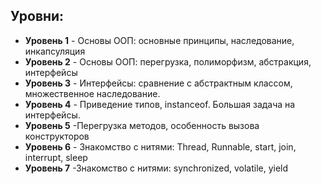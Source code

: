 ## Уровни:
* **Уровень 1** - Основы ООП: основные принципы, наследование, инкапсуляция
* **Уровень 2** - Основы ООП: перегрузка, полиморфизм, абстракция, интерфейсы
* **Уровень 3** - Интерфейсы: сравнение с абстрактным классом, множественное наследование.
* **Уровень 4** - Приведение типов, instanceof. Большая задача на интерфейсы.
* **Уровень 5** -Перегрузка методов, особенность вызова конструкторов
* **Уровень 6** - Знакомство с нитями: Thread, Runnable, start, join, interrupt, sleep
* **Уровень 7** -Знакомство с нитями: synchronized, volatile, yield